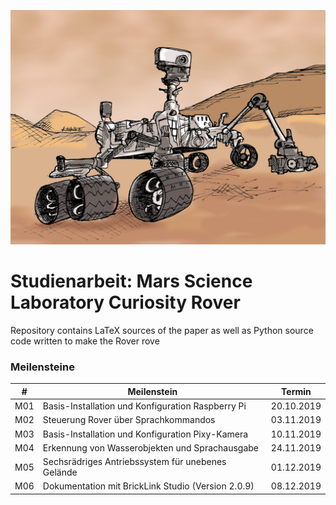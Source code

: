![alt text](mars_rover.jpg "Mars Rover")

# Studienarbeit: Mars Science Laboratory Curiosity Rover
Repository contains LaTeX sources of the paper as well as Python source code written to make the Rover rove 

### Meilensteine

| # | Meilenstein | Termin |
| --- | --- | --- | 
| M01 | Basis-Installation und Konfiguration Raspberry Pi | 20.10.2019 |
| M02 | Steuerung Rover über Sprachkommandos | 03.11.2019 |
| M03 | Basis-Installation und Konfiguration Pixy-Kamera | 10.11.2019 |
| M04 | Erkennung von Wasserobjekten und Sprachausgabe | 24.11.2019 |
| M05 | Sechsrädriges Antriebssystem für unebenes Gelände | 01.12.2019 |
| M06 | Dokumentation mit BrickLink Studio (Version 2.0.9) | 08.12.2019 |
